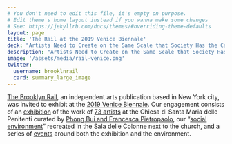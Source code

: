 ```yaml
---
# You don't need to edit this file, it's empty on purpose.
# Edit theme's home layout instead if you wanna make some changes
# See: https://jekyllrb.com/docs/themes/#overriding-theme-defaults
layout: page
title: 'The Rail at the 2019 Venice Biennale'
deck: "Artists Need to Create on the Same Scale that Society Has the Capacity to Destroy: Mare Nostrum"
description: "Artists Need to Create on the Same Scale that Society Has the Capacity to Destroy: Mare Nostrum"
image: '/assets/media/rail-venice.png'
twitter:
  username: brooklnrail
  card: summary_large_image
---
```


<div class="lead margin-bottom-105 tablet:margin-bottom-3 font-sans-lg tablet:font-sans-xl measure-2 text-light">
<p><a href="https://brooklynrail.org">The Brooklyn Rail</a>, an independent arts publication based in New York city, was invited to exhibit at the <a href="https://www.labiennale.org/en/art/2019/information">2019 Venice Biennale</a>. Our engagement consists of an <a href="#exhibition">exhibition</a> of the work of <a href="#artists">73 artists</a> at the Chiesa di Santa Maria delle Penitenti curated by <a href="#curators">Phong Bui and Francesca Pietropaolo</a>, our “<a href="#social-environment">social environment</a>” recreated in the Sala delle Colonne next to the church, and a series of <a href="#events">events</a> around both the exhibition and the environment.</p></div>
